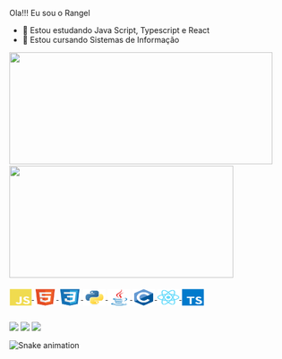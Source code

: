 Ola!!! Eu sou o Rangel
- 🔭 Estou estudando Java Script, Typescript e React
- 🌱 Estou cursando Sistemas de Informação

<div>
  <a href="https://github.com/felipesrangel">
  <img height="200em" width="470em" src="https://github-readme-stats.vercel.app/api?username=felipesrangel&show_icons=true&theme=dark&include_all_commits=true&count_private=true"/>
  <img height="200em" width="400em" src="https://github-readme-stats.vercel.app/api/top-langs/?username=felipesrangel&layout=compact&langs_count=10&theme=dracula"/>
</div>

<div style="display: inline_block"><br>
  <img align="center" alt="rangel-Js" height="30" width="40" src="https://raw.githubusercontent.com/devicons/devicon/master/icons/javascript/javascript-plain.svg">
  <img align="center" alt="rangel-HTML" height="30" width="40" src="https://raw.githubusercontent.com/devicons/devicon/master/icons/html5/html5-original.svg">
  <img align="center" alt="rangel-CSS" height="30" width="40" src="https://raw.githubusercontent.com/devicons/devicon/master/icons/css3/css3-original.svg">
  <img align="center" alt="rangel-Python" height="30" width="40" src="https://raw.githubusercontent.com/devicons/devicon/master/icons/python/python-original.svg">
  <img align="center" alt="rangel-Java" height="30" width="40" src="https://raw.githubusercontent.com/devicons/devicon/master/icons/java/java-original.svg">
  <img align="center" alt="rangel-C" height="30" width="40" src="https://raw.githubusercontent.com/devicons/devicon/master/icons/c/c-original.svg">
  <img align="center" alt="rangel-C" height="30" width="40" src="https://raw.githubusercontent.com/devicons/devicon/master/icons/react/react-original.svg">
  <img align="center" alt="rangel-C" height="30" width="40" src="https://raw.githubusercontent.com/devicons/devicon/master/icons/typescript/typescript-original.svg">
</div>
 
  ##
  
  <div>
  <a href="https://www.instagram.com/luizfelipe.rangel/" target="_blank"><img src="https://img.shields.io/badge/-Instagram-%23E4405F?style=for-the-badge&logo=instagram&logoColor=white" target="_blank"></a> 
  <a href = "mailto:luizfsrangel@gmail.com"><img src="https://img.shields.io/badge/-Gmail-%23333?style=for-the-badge&logo=gmail&logoColor=white" target="_blank"></a>
  <a href="https://www.linkedin.com/in/luiz-felipe-rangel-5a225a189/" target="_blank"><img src="https://img.shields.io/badge/-LinkedIn-%230077B5?style=for-the-badge&logo=linkedin&logoColor=white" target="_blank"></a> 
  </div>

 
  ![Snake animation](https://github.com/felipesrangel/felipesrangel/blob/output/github-contribution-grid-snake.svg)
 
</div>
